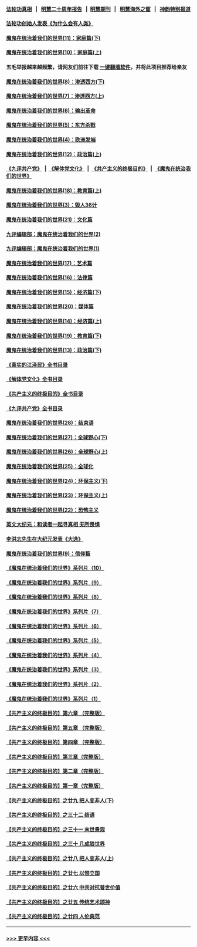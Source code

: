 #### [法轮功真相](https://github.com/gfw-breaker/truth/blob/master/README.md?t=0) &nbsp;&nbsp;|&nbsp;&nbsp; [明慧二十周年报告](https://github.com/gfw-breaker/mh-reports/blob/master/README.md?t=0) &nbsp;&nbsp;|&nbsp;&nbsp;[明慧期刊](https://github.com/gfw-breaker/mh-qikan) &nbsp;&nbsp;|&nbsp;&nbsp; [明慧海外之窗](https://github.com/gfw-breaker/mh-news/blob/master/README.md?t=0) &nbsp;&nbsp;|&nbsp;&nbsp; [神韵特别报道](https://github.com/gfw-breaker/mh-news/blob/master/shenyun.md?t=0)
#### [法轮功创始人发表《为什么会有人类》](../pages/nsc422/n13912117.md?t=02211543) 
#### [魔鬼在统治着我们的世界(11)：家庭篇(下)](../pages/nsc422/n10440961.md?t=02211543) 
#### [魔鬼在统治着我们的世界(10)：家庭篇(上)](../pages/nsc422/n10435448.md?t=02211543) 
#### 五毛举报越来越频繁，请网友们前往下载 [一键翻墙软件](https://github.com/gfw-breaker/ssr-accounts)，并将此项目推荐给亲友
#### [魔鬼在统治着我们的世界(8)：渗透西方(下)](../pages/nsc422/n10429603.md?t=02211543) 
#### [魔鬼在统治着我们的世界(7)：渗透西方(上)](../pages/nsc422/n10426013.md?t=02211543) 
#### [魔鬼在统治着我们的世界(6)：输出革命](../pages/nsc422/n10421536.md?t=02211543) 
#### [魔鬼在统治着我们的世界(5)：东方杀戮](../pages/nsc422/n10417707.md?t=02211543) 
#### [魔鬼在统治着我们的世界(4)：欧洲发端](../pages/nsc422/n10414890.md?t=02211543) 
#### [魔鬼在统治着我们的世界(12)：政治篇(上)](../pages/nsc422/n10444576.md?t=02211543) 
#### [《九评共产党》](https://github.com/begood0513/9ping.md/blob/master/README.md) &nbsp;|&nbsp; [《解体党文化》](../../../../jtdwh.md/blob/master/README.md)  &nbsp;|&nbsp; [《共产主义的终极目的》](../../../../gczydzjmd.md/blob/master/README.md) &nbsp;|&nbsp; [《魔鬼在统治我们的世界》](../../../../mgztzwmdsj.md/blob/master/README.md) 
#### [魔鬼在统治着我们的世界(18)：教育篇(上)](../pages/nsc422/n10526970.md?t=02211543) 
#### [魔鬼在统治着我们的世界(3)：毁人36计](../pages/nsc422/n10411583.md?t=02211543) 
#### [魔鬼在统治着我们的世界(21)：文化篇](../pages/nsc422/n10597706.md?t=02211543) 
#### [九评编辑部：魔鬼在统治着我们的世界(2)](../pages/nsc422/n10410036.md?t=02211543) 
#### [九评编辑部：魔鬼在统治着我们的世界(1)](../pages/nsc422/n10406825.md?t=02211543) 
#### [魔鬼在统治着我们的世界(17)：艺术篇](../pages/nsc422/n10499093.md?t=02211543) 
#### [魔鬼在统治着我们的世界(16)：法律篇](../pages/nsc422/n10485969.md?t=02211543) 
#### [魔鬼在统治着我们的世界(15)：经济篇(下)](../pages/nsc422/n10469975.md?t=02211543) 
#### [魔鬼在统治着我们的世界(20)：媒体篇](../pages/nsc422/n10586579.md?t=02211543) 
#### [魔鬼在统治着我们的世界(14)：经济篇(上)](../pages/nsc422/n10457370.md?t=02211543) 
#### [魔鬼在统治着我们的世界(19)：教育篇(下)](../pages/nsc422/n10564808.md?t=02211543) 
#### [魔鬼在统治着我们的世界(13)：政治篇(下)](../pages/nsc422/n10448270.md?t=02211543) 
#### [《真实的江泽民》全书目录](../pages/nsc422/n13721399.md?t=02211543) 
#### [《解体党文化》全书目录](../pages/nsc422/n13721157.md?t=02211543) 
#### [《共产主义的终极目的》全书目录](../pages/nsc422/n13721048.md?t=02211543) 
#### [《九评共产党》全书目录](../pages/nsc422/n13708085.md?t=02211543) 
#### [魔鬼在统治着我们的世界(28)：结束语](../pages/nsc422/n10936246.md?t=02211543) 
#### [魔鬼在统治着我们的世界(27)：全球野心(下)](../pages/nsc422/n10928319.md?t=02211543) 
#### [魔鬼在统治着我们的世界(26)：全球野心(上)](../pages/nsc422/n10900318.md?t=02211543) 
#### [魔鬼在统治着我们的世界(25)：全球化](../pages/nsc422/n10788205.md?t=02211543) 
#### [魔鬼在统治着我们的世界(24)：环保主义(下)](../pages/nsc422/n10695307.md?t=02211543) 
#### [魔鬼在统治着我们的世界(23)：环保主义(上)](../pages/nsc422/n10688613.md?t=02211543) 
#### [魔鬼在统治着我们的世界(22)：恐怖主义](../pages/nsc422/n10614727.md?t=02211543) 
#### [英文大纪元：和读者一起寻真相 无所畏惧](../pages/nsc422/n12542027.md?t=02211543) 
#### [李洪志先生在大纪元发表《大选》](../pages/nsc422/n12534746.md?t=02211543) 
#### [魔鬼在统治着我们的世界(9)：信仰篇](../pages/nsc422/n10432159.md?t=02211543) 
#### [《魔鬼在统治着我们的世界》系列片（10）](../pages/nsc422/n12292670.md?t=02211543) 
#### [《魔鬼在统治着我们的世界》系列片（9）](../pages/nsc422/n12290859.md?t=02211543) 
#### [《魔鬼在统治着我们的世界》系列片（8）](../pages/nsc422/n12287445.md?t=02211543) 
#### [《魔鬼在统治着我们的世界》系列片（7）](../pages/nsc422/n12283425.md?t=02211543) 
#### [《魔鬼在统治着我们的世界》系列片（6）](../pages/nsc422/n12282314.md?t=02211543) 
#### [《魔鬼在统治着我们的世界》系列片（5）](../pages/nsc422/n12281419.md?t=02211543) 
#### [《魔鬼在统治着我们的世界》系列片（4）](../pages/nsc422/n12274024.md?t=02211543) 
#### [《魔鬼在统治着我们的世界》系列片（3）](../pages/nsc422/n12271322.md?t=02211543) 
#### [《魔鬼在统治着我们的世界》系列片（2）](../pages/nsc422/n12269049.md?t=02211543) 
#### [《魔鬼在统治着我们的世界》系列片（1）](../pages/nsc422/n12267575.md?t=02211543) 
#### [【共产主义的终极目的】第六章 （完整版）](../pages/nsc422/n11428913.md?t=02211543) 
#### [【共产主义的终极目的】第五章 （完整版）](../pages/nsc422/n11428912.md?t=02211543) 
#### [【共产主义的终极目的】第四章 （完整版）](../pages/nsc422/n11428907.md?t=02211543) 
#### [【共产主义的终极目的】第三章（完整版）](../pages/nsc422/n11428848.md?t=02211543) 
#### [【共产主义的终极目的】第二章（完整版）](../pages/nsc422/n11428831.md?t=02211543) 
#### [【共产主义的终极目的】第一章（完整版）](../pages/nsc422/n11417651.md?t=02211543) 
#### [【共产主义的终极目的】之廿九 把人变非人(下)](../pages/nsc422/n11344140.md?t=02211543) 
#### [【共产主义的终极目的】之三十二 结语](../pages/nsc422/n11360535.md?t=02211543) 
#### [【共产主义的终极目的】之三十一 末世景观](../pages/nsc422/n11351129.md?t=02211543) 
#### [【共产主义的终极目的】之三十 几成狼世界](../pages/nsc422/n11348280.md?t=02211543) 
#### [【共产主义的终极目的】之廿八 把人变非人(上)](../pages/nsc422/n11340492.md?t=02211543) 
#### [【共产主义的终极目的】之廿七 以恨立国](../pages/nsc422/n11336944.md?t=02211543) 
#### [【共产主义的终极目的】之廿六 中共对抗普世价值](../pages/nsc422/n11324785.md?t=02211543) 
#### [【共产主义的终极目的】之廿五 传统艺术颂神](../pages/nsc422/n11296396.md?t=02211543) 
#### [【共产主义的终极目的】之廿四 人伦典范](../pages/nsc422/n11296397.md?t=02211543) 

----
#### [ >>> 更早内容 <<< ](../indexes/nsc422-earlier.md)
